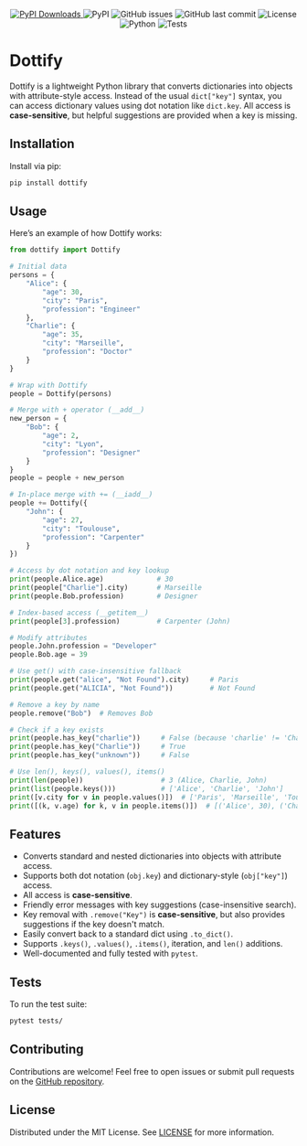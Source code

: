 <p align="center">
  <a href="https://pepy.tech/projects/dottify">
    <img src="https://static.pepy.tech/badge/dottify" alt="PyPI Downloads" />
  </a>
  <img src="https://img.shields.io/pypi/v/dottify?style=flat-square" alt="PyPI" />
  <img src="https://img.shields.io/github/issues/nanaelie/dottify?style=flat-square" alt="GitHub issues" />
  <img src="https://img.shields.io/github/last-commit/nanaelie/dottify?style=flat-square" alt="GitHub last commit" />
  <img src="https://img.shields.io/github/license/nanaelie/dottify?style=flat-square" alt="License" />
  <img src="https://img.shields.io/badge/python-3.x-blue?style=flat-square" alt="Python" />
  <img src="https://img.shields.io/badge/tests-pytest-green?style=flat-square" alt="Tests" />
</p>

# Dottify

Dottify is a lightweight Python library that converts dictionaries into objects with attribute-style access. Instead of the usual `dict["key"]` syntax, you can access dictionary values using dot notation like `dict.key`. All access is **case-sensitive**, but helpful suggestions are provided when a key is missing.

## Installation

Install via pip:

```sh
pip install dottify
```

## Usage

Here’s an example of how Dottify works:

```python
from dottify import Dottify

# Initial data
persons = {
    "Alice": {
        "age": 30,
        "city": "Paris",
        "profession": "Engineer"
    },
    "Charlie": {
        "age": 35,
        "city": "Marseille",
        "profession": "Doctor"
    }
}

# Wrap with Dottify
people = Dottify(persons)

# Merge with + operator (__add__)
new_person = {
    "Bob": {
        "age": 2,
        "city": "Lyon",
        "profession": "Designer"
    }
}
people = people + new_person

# In-place merge with += (__iadd__)
people += Dottify({
    "John": {
        "age": 27,
        "city": "Toulouse",
        "profession": "Carpenter"
    }
})

# Access by dot notation and key lookup
print(people.Alice.age)             # 30
print(people["Charlie"].city)       # Marseille
print(people.Bob.profession)        # Designer

# Index-based access (__getitem__)
print(people[3].profession)         # Carpenter (John)

# Modify attributes
people.John.profession = "Developer"
people.Bob.age = 39

# Use get() with case-insensitive fallback
print(people.get("alice", "Not Found").city)     # Paris
print(people.get("ALICIA", "Not Found"))         # Not Found

# Remove a key by name
people.remove("Bob")  # Removes Bob

# Check if a key exists
print(people.has_key("charlie"))     # False (because 'charlie' != 'Charlie')
print(people.has_key("Charlie"))     # True
print(people.has_key("unknown"))     # False

# Use len(), keys(), values(), items()
print(len(people))                   # 3 (Alice, Charlie, John)
print(list(people.keys()))           # ['Alice', 'Charlie', 'John']
print([v.city for v in people.values()])  # ['Paris', 'Marseille', 'Toulouse']
print([(k, v.age) for k, v in people.items()])  # [('Alice', 30), ('Charlie', 35), ('John', 27)]
```

## Features

* Converts standard and nested dictionaries into objects with attribute access.
* Supports both dot notation (`obj.key`) and dictionary-style (`obj["key"]`) access.
* All access is **case-sensitive**.
* Friendly error messages with key suggestions (case-insensitive search).
* Key removal with `.remove("Key")` is **case-sensitive**, but also provides suggestions if the key doesn't match.
* Easily convert back to a standard dict using `.to_dict()`.
* Supports `.keys()`, `.values()`, `.items()`, iteration, and `len()` additions.
* Well-documented and fully tested with `pytest`.

## Tests

To run the test suite:

```bash
pytest tests/
```

## Contributing

Contributions are welcome! Feel free to open issues or submit pull requests on the [GitHub repository](https://github.com/nanaelie/dottify).

## License

Distributed under the MIT License. See [LICENSE](LICENSE) for more information.

